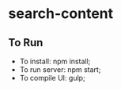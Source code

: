 # search-content

To Run
------
* To install: npm install; 
* To run server: npm start; 
* To compile UI: gulp;